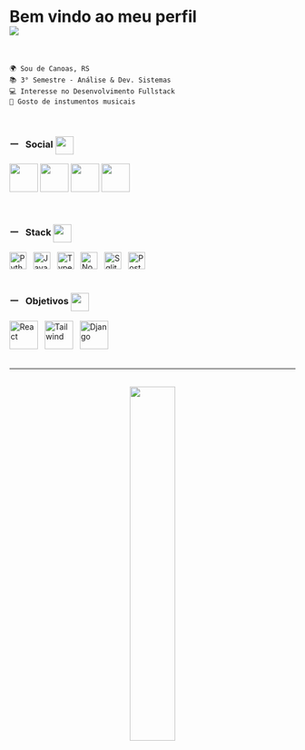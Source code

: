 
<div align="left">
  <h1>
    Bem vindo ao meu perfil 
    <br> 
    <img src="https://readme-typing-svg.demolab.com?font=Fira+Code&duration=4000&pause=1000&color=2CF71A&random=false&width=435&lines=Github.com%2FOgustavone"/>
  </h1>
</div>

<br>

    🌍 Sou de Canoas, RS
    📚 3° Semestre - Análise & Dev. Sistemas
    💻 Interesse no Desenvolvimento Fullstack
    💬 Gosto de instumentos musicais

<br>

<!-- Social -->
<div align="left">
  <h3> 
  ー &nbsp;&nbsp;Social 
  <img src="https://fonts.gstatic.com/s/e/notoemoji/latest/26a1/512.webp" width="32px" height="32px" align="center"/>
  </h3>

  <!-- Github -->
  <p>
    <a href="https://www.github.com/Ogustavone">
      <img src="https://img.icons8.com/EFEFEF/ios_filled/2x/github.png" width="50" height="50"></a>
    <!-- Linkedin -->
    <a href="https://www.linkedin.com/in/ogustavone/">
      <img src="https://img.icons8.com/ffffff/color/2x/linkedin.png" width="50" height="50"></a>
    <!-- Instagram -->
    <a href="http://www.instagram.com/g1st4voo">
      <img src="https://img.icons8.com/ffffff/fluent/2x/instagram-new.png" width="50" height="50"></a>
    <!-- Discord -->
    <a href="https://discord.com/users/ogustavone">
      <img src="https://img.icons8.com/ffffff/color/2x/discord-logo.png" width="50" height="50"></a>
  </p>

</div> <br>

<!-- Stack -->

<div align="left">
  <h3>
    ー &nbsp;&nbsp;Stack
    <img src="https://fonts.gstatic.com/s/e/notoemoji/latest/2728/512.webp" width="32" height="32" align="center"/>
  </h3>

  <!-- Python -->
  <a href="#">
    <img src="https://img.shields.io/badge/Python-14354C?style=for-the-badge&logo=python&logoColor=white" alt="Python" height="30px"></a>
    &nbsp;
  <!-- Javascript -->
  <a href="#">
    <img src="https://img.shields.io/badge/JavaScript-323330?style=for-the-badge&logo=javascript&logoColor=F7DF1E" alt="Javascript" height="30px"></a>
    &nbsp;
  <!-- Typescript -->
  <a href="#">
    <img src="https://img.shields.io/badge/TypeScript-007ACC?style=for-the-badge&logo=typescript&logoColor=white" alt="Typescript" height="30px"></a>
    &nbsp;

  <!-- Node.js -->
  <a href="#">
    <img src="https://img.shields.io/badge/Node.js-43853D?style=for-the-badge&logo=node.js&logoColor=white" alt="Node.js" height="30px"></a> 
    &nbsp;
  <!-- Sqlite -->
  <a href="#">
    <img src="https://img.shields.io/badge/SQLite-07405E?style=for-the-badge&logo=sqlite&logoColor=white" alt="Sqlite" height="30px"></a> 
    &nbsp;
  <!-- Postgrees -->
  <a href="#">
    <img src="https://img.shields.io/badge/PostgreSQL-4169E1?style=for-the-badge&logo=postgresql&logoColor=white" alt="Postgrees" height="30px"></a>
  
</div>

<br>

<!-- Objetivos -->
<div align="left">
  <h3>
    ー &nbsp;&nbsp;Objetivos
    <img src="https://fonts.gstatic.com/s/e/notoemoji/latest/1f680/512.webp" width="32" height="32" align="center"/>
  </h3>

  <!-- React -->
  <a href="#">
    <img src="https://img.icons8.com/?size=100&id=asWSSTBrDlTW&format=png&color=000000" alt="React" width="50" height="50"></a>
    &nbsp;
  <!-- Tailwind -->
  <a href="#">
    <img src="https://img.icons8.com/?size=100&id=x7XMNGh2vdqA&format=png&color=000000" alt="Tailwind" width="50" height="50"></a> 
    &nbsp;
  <!-- Django -->
  <a href="#">
    <img src="https://img.icons8.com/75F94C/m_outlined/2x/django.png" alt="Django" width="50" height="50"></a> 
    &nbsp;

</div>

<br>

---

<br>

<div align="center">
  <img src="https://github-readme-stats.vercel.app/api/top-langs?username=ogustavone&theme=dark&title_color=ffffff&text_color=ffffff&locale=en&layout=compact" width="40%"/>
</div>
